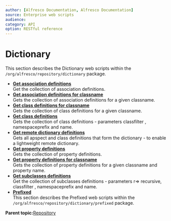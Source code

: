 ```yaml
---
author: [Alfresco Documentation, Alfresco Documentation]
source: Enterprise web scripts
audience: 
category: API
option: RESTful reference
---
```


# Dictionary

This section describes the Dictionary web scripts within the `/org/alfresco/repository/dictionary` package.

-   **[Get association definitions](../references/RESTful-DictionaryAssociationGet.md)**  
 Get the collection of association definitions.
-   **[Get association definitions for classname](../references/RESTful-DictionaryAssociationsGet.md)**  
 Gets the collection of association definitions for a given classname.
-   **[Get class definitions for classname](../references/RESTful-DictionaryClassGet.md)**  
 Gets the collection of class definitions for a given classname.
-   **[Get class definitions](../references/RESTful-DictionaryClassesGet.md)**  
 Gets the collection of class definitions - parameters classfilter , namespaceprefix and name.
-   **[Get remote dictionary definitions](../references/RESTful-DictionaryDictionaryGet.md)**  
 Gets all apspect and class definitions that form the dictionary - to enable a lightweight remote dictionary.
-   **[Get property definitions](../references/RESTful-DictionaryPropertiesGet.md)**  
 Gets the collection of property definitions.
-   **[Get property definitions for classname](../references/RESTful-DictionaryPropertyGet.md)**  
 Gets the collection of property definitions for a given classname and property name.
-   **[Get subclasses definitions](../references/RESTful-DictionarySubclassesGet.md)**  
 Get the collection of subclasses definitions - parameters r=\> recursive, classfilter , namespaceprefix and name.
-   **[Prefixed](../references/RESTful-Prefixed.md)**  
 This section describes the Prefixed web scripts within the `/org/alfresco/repository/dictionary/prefixed` package.

**Parent topic:**[Repository](../references/RESTful-Repository.md)

